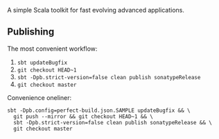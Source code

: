 A simple Scala toolkit for fast evolving advanced applications.

## Publishing

The most convenient workflow:

1. `sbt updateBugfix`
2. `git checkout HEAD~1`
3. `sbt -Dpb.strict-version=false clean publish sonatypeRelease`
4. `git checkout master`

Convenience oneliner:

    sbt -Dpb.config=perfect-build.json.SAMPLE updateBugfix && \
      git push --mirror && git checkout HEAD~1 && \
      sbt -Dpb.strict-version=false clean publish sonatypeRelease && \
      git checkout master
